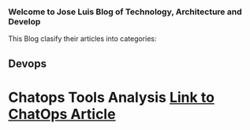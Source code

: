 ### Welcome to Jose Luis Blog of Technology, Architecture and Develop

This Blog clasify their articles into categories:
## Devops
# Chatops Tools Analysis [Link to ChatOps Article](chatops.md)
